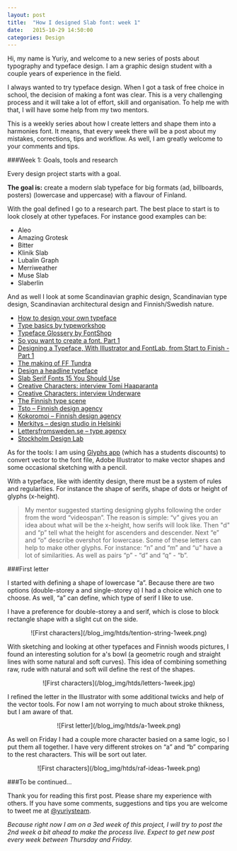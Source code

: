 ```yaml
---
layout: post
title:  "How I designed Slab font: week 1"
date:   2015-10-29 14:50:00
categories: Design
---
```


Hi, my name is Yuriy, and welcome to a new series of posts about typography and typeface design. I am a graphic design student with a couple years of experience in the field.

I always wanted to try typeface design. When I got a task of free choice in school, the decision of making a font was clear. This is a very challenging process and it will take a lot of effort, skill and organisation. To help me with that, I will have some help from my two mentors.

This is a weekly series about how I create letters and shape them into a harmonies font. It means, that every week there will be a post about my mistakes, corrections, tips and workflow. As well, I am greatly welcome to your comments and tips. 

###Week 1: Goals, tools and research

Every design project starts with a goal.

**The goal is:** create a modern slab typeface for big formats (ad, billboards, posters) (lowercase and uppercase) with a flavour of Finland.

With the goal defined I go to a research part. The best place to start is to look closely at other typefaces. For instance good examples can be:

- Aleo
- Amazing Grotesk
- Bitter
- Klinik Slab
- Lubalin Graph
- Merriweather
- Muse Slab
- Slaberlin

And as well I look at some Scandinavian graphic design, Scandinavian type design, Scandinavian architectural design and Finnish/Swedish nature.

- [How to design your own typeface](http://www.creativebloq.com/typography/design-your-own-typeface-8133919)
- [Type basics by typeworkshop](http://www.typeworkshop.com/index.php?id1=type-basics)
- [Typeface Glossery by FontShop](https://www.fontshop.com/glossary)
- [So you want to create a font. Part 1](http://ilovetypography.com/2007/10/22/so-you-want-to-create-a-font-part-1)
- [Designing a Typeface, With Illustrator and FontLab, from Start to Finish - Part 1](http://design.tutsplus.com/tutorials/designing-a-typeface-with-ai-fontlab-from-start-to-finish-part-1--vector-3458)
- [The making of FF Tundra](http://ilovetypography.com/2011/10/05/the-making-of-ff-tundra/)
- [Design a headline typeface](http://www.creativebloq.com/design-headline-typeface-11114307)
- [Slab Serif Fonts 15 You Should Use](http://www.creativebeacon.com/slab-serif-fonts-15-you-should-use/)
- [Creative Characters: interview Tomi Haaparanta](https://www.myfonts.com/newsletters/cc/201002.html)
- [Creative Characters: interview Underware](https://www.myfonts.com/newsletters/cc/200801.html)
- [The Finnish type scene](http://luc.devroye.org/finland.html)
- [Tsto – Finnish design agency](http://www.tsto.org)
- [Kokoromoi – Finnish design agency](http://www.kokoromoi.com)
- [Merkitys – design studio in Helsinki](http://www.merkitys.eu)
- [Lettersfromsweden.se – type agency](http://lettersfromsweden.se)
- [Stockholm Design Lab](http://www.stockholmdesignlab.se)

As for the tools: I am using [Glyphs app](https://glyphsapp.com) (which has a students discounts) to convert vector to the font file, Adobe Illustrator to make vector shapes and some occasional sketching with a pencil.

With a typeface, like with identity design, there must be a system of rules and regularities. For instance the shape of serifs, shape of dots or height of glyphs (x-height).

> My mentor suggested starting designing glyphs following the order from the word “videospan”. The reason is simple: “v” gives you an idea about what will be the x-height, how serifs will look like. Then "d" and “p” tell what the height for ascenders and descender. Next “e” and “o” describe overshot for lowercase. Some of these letters can help to make other glyphs. For instance: “n” and “m” and “u” have a lot of similarities. As well as pairs “p” - “d” and “q” - “b”.
 
###First letter

I started with defining a shape of lowercase “a”. Because there are two options (double-storey a and single-storey ɑ) I had a choice which one to choose. As well, “a” can define, which type of serif I like to use.

I have a preference for double-storey a and serif, which is close to block rectangle shape with a slight cut on the side.

<center>![First characters](/blog_img/htds/tention-string-1week.png)</center>

With sketching and looking at other typefaces and Finnish woods pictures, I found an interesting solution for a's bowl (a geometric rough and straight lines with some natural and soft curves). This idea of combining something raw, rude with natural and soft will define the rest of the shapes.

<center>![First characters](/blog_img/htds/letters-1week.jpg)</center>

I refined the letter in the Illustrator with some additional twicks and help of the vector tools. For now I am not worrying to much about stroke thikness, but I am aware of that.

<center>![First letter](/blog_img/htds/a-1week.png)</center>

As well on Friday I had a couple more character basied on a same logic, so I put them all together. I have very different strokes on “a” and “b” comparing to the rest characters. This will be sort out later.

<center>![First characters](/blog_img/htds/raf-ideas-1week.png)</center>

###To be continued...

Thank you for reading this first post. Please share my experience with others. If you have some comments, suggestions and tips you are welcome to tweet me at [@yuriysteam](www.twitter.com/yuriysteam). 

*Because right now I am on a 3ed week of this project, I will try to post the 2nd week a bit ahead to make the process live. Expect to get new post every week between Thursday and Friday.*
